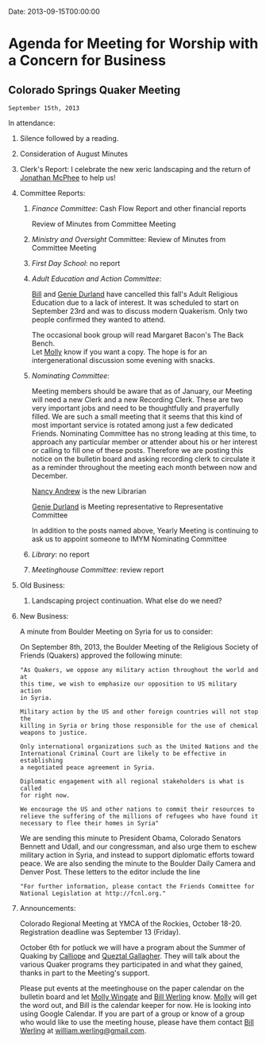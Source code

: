 Date: 2013-09-15T00:00:00

[BillDurland]: /Friends/BillDurland
[BillWerling]: /Friends/BillWerling
[CalliopeGallagher]: /Friends/CalliopeGallagher
[GenieDurland]: /Friends/GenieDurland
[JonathanMcPhee]: /Friends/JonathanMcPhee
[MollyWingate]: /Friends/MollyWingate
[NancyAndrew]: /Friends/NancyAndrew
[QueztalGallagher]: /Friends/QueztalGallagher

# Agenda for Meeting for Worship with a Concern for Business
## Colorado Springs Quaker Meeting

    September 15th, 2013

In attendance: 
 
1. Silence followed by a reading.

2.  Consideration of August Minutes

3.  Clerk's Report:  I celebrate the new xeric landscaping and the return of 
    [Jonathan McPhee][JonathanMcPhee] to help us!

4.  Committee Reports:

    1.  *Finance Committee*: Cash Flow Report and other financial reports
                                                     
        Review of Minutes from Committee Meeting

    1.  *Ministry and Oversight* Committee: Review of Minutes from Committee Meeting

    1.  *First Day School*: no report

    1.  *Adult Education and Action Committee*:

        [Bill][BillDurland] and [Genie Durland][GenieDurland] have cancelled this fall's Adult Religious 
        Education due to a lack of interest. It was scheduled to start on 
        September 23rd and was to discuss modern Quakerism.  Only two people 
        confirmed they wanted to attend.

        The occasional book group will read Margaret Bacon's The Back Bench.  
        Let [Molly][MollyWingate] know if you want a copy.  The hope is for an 
        intergenerational discussion some evening with snacks.
         
    1.  *Nominating Committee*:

        Meeting members should be aware that as of January, our Meeting 
        will need a new Clerk and a new Recording Clerk. These are two 
        very important jobs and need to be thoughtfully and prayerfully 
        filled. We are such a small meeting that it seems that this kind of 
        most important service is rotated among just a few dedicated Friends. 
        Nominating Committee has no strong leading at this time, to approach 
        any particular member or attender about his or her interest or calling 
        to fill one of these posts. Therefore we are posting this notice on the 
        bulletin board and asking recording clerk to circulate it as a reminder 
        throughout the meeting each month between now and December.
 
        [Nancy Andrew][NancyAndrew] is the new Librarian

        [Genie Durland][GenieDurland] is Meeting representative to 
        Representative Committee
 
        In addition to the posts named above, Yearly Meeting is continuing to 
        ask us to appoint someone to IMYM Nominating Committee
 
    1.  *Library*: no report

    1.  *Meetinghouse Committee*:  review report

5.  Old Business:

    1.  Landscaping project continuation.  What else do we need?
                
6.  New Business:

    A minute from Boulder Meeting on Syria for us to consider:

    On September 8th, 2013, the Boulder Meeting of the Religious Society
    of Friends (Quakers) approved the following minute:

        "As Quakers, we oppose any military action throughout the world and at 
        this time, we wish to emphasize our opposition to US military action 
        in Syria.

        Military action by the US and other foreign countries will not stop the 
        killing in Syria or bring those responsible for the use of chemical 
        weapons to justice.

        Only international organizations such as the United Nations and the 
        International Criminal Court are likely to be effective in establishing
        a negotiated peace agreement in Syria.

        Diplomatic engagement with all regional stakeholders is what is called 
        for right now.
 
        We encourage the US and other nations to commit their resources to 
        relieve the suffering of the millions of refugees who have found it 
        necessary to flee their homes in Syria"
 
    We are sending this minute to President Obama, Colorado Senators Bennett 
    and Udall, and our congressman, and also urge them to eschew military action
    in Syria, and instead to support diplomatic efforts toward peace. We are 
    also sending the minute to the Boulder Daily Camera and Denver Post. These 
    letters to the editor include the line 
    
        "For further information, please contact the Friends Committee for 
        National Legislation at http://fcnl.org."
                      
7.  Announcements:

    Colorado Regional Meeting at YMCA of the Rockies, October 18-20.  
    Registration deadline was September 13 (Friday).
    
    October 6th for potluck we will have a program about the Summer of Quaking 
    by [Calliope][CalliopeGallagher] and [Queztal Gallagher][QueztalGallagher].  They will talk about the various Quaker 
    programs they participated in and what they gained, thanks in part to the 
    Meeting's support.

    Please put events at the meetinghouse on the paper calendar on the bulletin
    board and let [Molly Wingate][MollyWingate] and [Bill Werling][BillWerling] 
    know.  [Molly][MollyWingate] will get the word 
    out, and Bill is the calendar keeper for now.  He is looking into using Google Calendar.
    If you are part of a group or know of a group who would like to use the meeting house, 
    please have them contact [Bill Werling][BillWerling] at william.werling@gmail.com.
